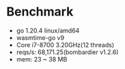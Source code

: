 # Benchmark

- go 1.20.4 linux/amd64
- wasmtime-go v9
- Core i7-8700 3.20GHz(12 threads)
- reqs/s: 68,171.25(bombardier v1.2.6)
- mem: 23 ~ 38 MB

